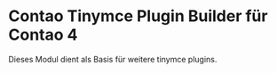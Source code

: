 # Contao Tinymce Plugin Builder für Contao 4
Dieses Modul dient als Basis für weitere tinymce plugins.